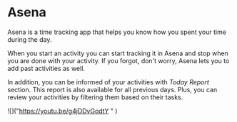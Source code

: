 # Asena

Asena is a time tracking app that helps you know how you spent your time during the day.

When you start an activity you can start tracking it in Asena and stop when you are done with your activity. If you forgot, don't worry, Asena lets you to add past activities as well.

In addition, you can be informed of your activities with _Today Report_ section. This report is also available for all previous days. Plus, you can review your activities by filtering them based on their tasks.

![]("https://youtu.be/g4jDDvGodtY " )
